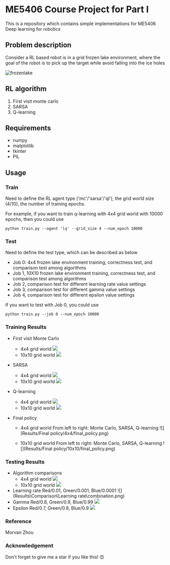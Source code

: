 # ME5406 Course Project for Part I
This is a repository which contains simple implementations for ME5406 Deep learning for robotics 

## Problem description
Consider a RL based robot is in a grid frozen lake environment, where the goal of the robot is to pick up the target while avoid falling into the ice holes

![frozenlake](images/froze_lake.png)

## RL algorithm
1. First visit monte carlo
2. SARSA
3. Q-learning

## Requirements
* numpy
* matplotlib
* tkinter
* PIL

## Usage
### Train
Need to define the RL agent type ('mc'/'sarsa'/'ql'), the grid world size (4/10), the number of training epochs.

For example, if you want to train q-learning with 4x4 grid world with 10000 epochs, then you could use
```
python train.py --agent 'lq' --grid_size 4 --num_epoch 10000
```

### Test
Need to define the test type, which can be described as below
* Job 0: 4x4 frozen lake environment training, correctness test, and comparison test among algorithms
* Job 1, 10X10 frozen lake environment training, correctness test, and comparison test among algorithms
* Job 2, comparison test for different learning rate value settings
* Job 3, comparison test for different gamma value settings
* Job 4, comparison test for different epsilon value settings

If you want to test with Job 0, you could use
```
python train.py --job 0 --num_epoch 10000
```

### Training Results
* First visit Monte Carlo
  * 4x4 grid world
    ![](Results/Plot/Monte_carlo_4x4.png)
  * 10x10 grid world
    ![](Results/Plot/Monte_carlo_10x10.png)
* SARSA
  * 4x4 grid world
    ![](Results/Plot/SARSA_4X4.png)
  * 10x10 grid world
    ![](Results/Plot/SARSA_10X10.png)
* Q-learning
  * 4x4 grid world
    ![](Results/Plot/Q_learning_4x4.png)
  * 10x10 grid world
    ![](Results/Plot/Q_learning_10x10.png)
    
* Final policy
  * 4x4 grid world
    From left to right: Monte Carlo, SARSA, Q-learning
    ![](Results/Final policy/4x4/final_policy.png)
    
  * 10x10 grid world
    From left to right: Monte Carlo, SARSA, Q-learning
    ![](Results/Final policy/10x10/final_policy.png)
    
### Testing Results
* Algorithm comparisons
    * 4x4 grid world
      ![](Results/Comparison/Algorithm/4x4/combination.png)
    * 10x10 grid world
      ![](Results/Comparison/Algorithm/10x10/combination.png)
* Learning rate
  Red/0.01, Green/0.001, Blue/0.0001
  ![](Results\Comparison\Learning rate\combination.png)
* Gamma
  Red/0.8, Green/0.9, Blue/0.99
  ![](Results\Comparison\Gamma\combination.png)
* Epsilon
  Red/0.7, Green/0.8, Blue/0.9
  ![](Results\Comparison\Epsilon\combination.png)

### Reference
Morvan Zhou

### Acknowledgement
Don't forget to give me a star if you like this! :blush: